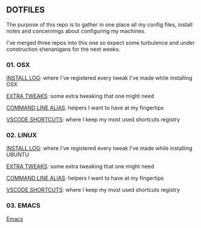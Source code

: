 ## DOTFILES

The purpose of this repo is to gather in one place all my config files, install notes and concernings about configuring my machines.

I've merged three repos into this one so expect some turbulence and under construction shenanigans for the next weeks.

### 01. OSX

[INSTALL LOG](/osx/docs/install-log.md): where I've registered every tweak I've made while installing OSX

[EXTRA TWEAKS](/osx/docs/tweaks.md): some extra tweaking that one might need

[COMMAND LINE ALIAS](/osx/alias/.alias): helpers I want to have at my fingertips

[VSCODE SHORTCUTS](/osx/docs/vscode-notes.md): where I keep my most used shortcuts registry

### 02. LINUX

[INSTALL LOG](/linux/docs/install-log.md): where I've registered every tweak I've made while installing UBUNTU

[EXTRA TWEAKS](/linux/docs/tweaks.md): some extra tweaking that one might need

[COMMAND LINE ALIAS](/linux/alias/.alias): helpers I want to have at my fingertips

[VSCODE SHORTCUTS](/linux/docs/vscode-notes.md): where I keep my most used shortcuts registry

### 03. EMACS

[Emacs](/emacs)

